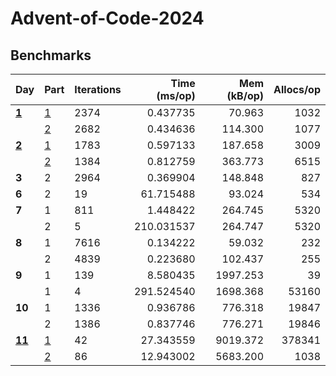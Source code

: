 # Advent-of-Code-2024

## Benchmarks

| Day             | Part                | Iterations | Time (ms/op) | Mem (kB/op) | Allocs/op |
| --------------- | ------------------- | ---------- | -----------: | ----------: | --------: |
| [**1**](day01)  | [1](day01/part1.go) | 2374       |     0.437735 |      70.963 |      1032 |
|                 | [2](day01/part2.go) | 2682       |     0.434636 |     114.300 |      1077 |
| [**2**](day02)  | [1](day02/part1.go) | 1783       |     0.597133 |     187.658 |      3009 |
|                 | [2](day02/part2.go) | 1384       |     0.812759 |     363.773 |      6515 |
| **3**           | 2                   | 2964       |     0.369904 |     148.848 |       827 |
| **6**           | 2                   | 19         |    61.715488 |      93.024 |       534 |
| **7**           | 1                   | 811        |     1.448422 |     264.745 |      5320 |
|                 | 2                   | 5          |   210.031537 |     264.747 |      5320 |
| **8**           | 1                   | 7616       |     0.134222 |      59.032 |       232 |
|                 | 2                   | 4839       |     0.223680 |     102.437 |       255 |
| **9**           | 1                   | 139        |     8.580435 |    1997.253 |        39 |
|                 | 1                   | 4          |   291.524540 |    1698.368 |     53160 |
| **10**          | 1                   | 1336       |     0.936786 |     776.318 |     19847 |
|                 | 2                   | 1386       |     0.837746 |     776.271 |     19846 |
| [**11**](day11) | [1](day11/part1.go) | 42         |    27.343559 |    9019.372 |    378341 |
|                 | [2](day11/part2.go) | 86         |    12.943002 |    5683.200 |      1038 |
